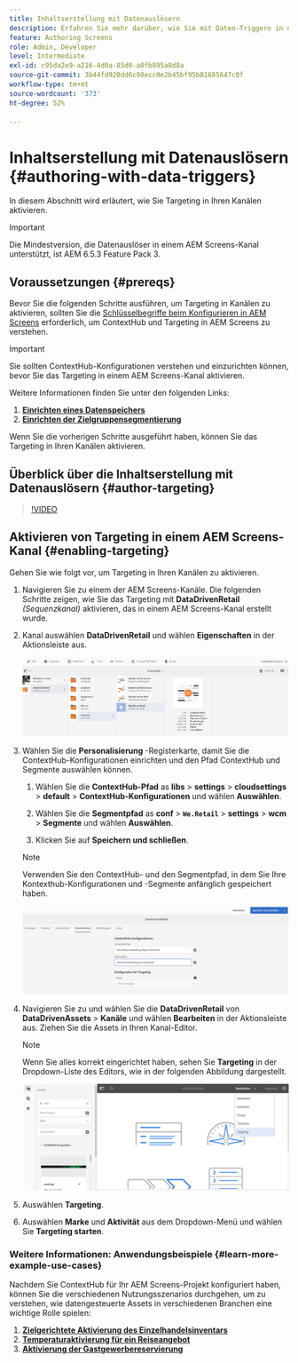 ```yaml
---
title: Inhaltserstellung mit Datenauslösern
description: Erfahren Sie mehr darüber, wie Sie mit Daten-Triggern in einem AEM Screens-Kanal erstellen können.
feature: Authoring Screens
role: Admin, Developer
level: Intermediate
exl-id: c95da2e9-a216-4d0a-85d0-a0fb895a8d8a
source-git-commit: 3b44fd920dd6c98ecc0e2b45bf95b81685647c0f
workflow-type: tm+mt
source-wordcount: '373'
ht-degree: 52%

---
```


# Inhaltserstellung mit Datenauslösern {#authoring-with-data-triggers}

In diesem Abschnitt wird erläutert, wie Sie Targeting in Ihren Kanälen aktivieren.

>[!IMPORTANT]
>
>Die Mindestversion, die Datenauslöser in einem AEM Screens-Kanal unterstützt, ist AEM 6.5.3 Feature Pack 3.

## Voraussetzungen {#prereqs}

Bevor Sie die folgenden Schritte ausführen, um Targeting in Kanälen zu aktivieren, sollten Sie die [Schlüsselbegriffe beim Konfigurieren in AEM Screens](configuring-context-hub.md) erforderlich, um ContextHub und Targeting in AEM Screens zu verstehen.

>[!IMPORTANT]
>
>Sie sollten ContextHub-Konfigurationen verstehen und einzurichten können, bevor Sie das Targeting in einem AEM Screens-Kanal aktivieren.

Weitere Informationen finden Sie unter den folgenden Links:

1. **[Einrichten eines Datenspeichers](configuring-context-hub.md)**
1. **[Einrichten der Zielgruppensegmentierung](configuring-context-hub.md)**

Wenn Sie die vorherigen Schritte ausgeführt haben, können Sie das Targeting in Ihren Kanälen aktivieren.

## Überblick über die Inhaltserstellung mit Datenauslösern {#author-targeting}

>[!VIDEO](https://video.tv.adobe.com/v/31921)

## Aktivieren von Targeting in einem AEM Screens-Kanal {#enabling-targeting}

Gehen Sie wie folgt vor, um Targeting in Ihren Kanälen zu aktivieren.

1. Navigieren Sie zu einem der AEM Screens-Kanäle. Die folgenden Schritte zeigen, wie Sie das Targeting mit **DataDrivenRetail** *(Sequenzkanal)* aktivieren, das in einem AEM Screens-Kanal erstellt wurde.

1. Kanal auswählen **DataDrivenRetail** und wählen **Eigenschaften** in der Aktionsleiste aus.

   ![screen_shot_2019-05-01at43332pm](assets/screen_shot_2019-05-01at43332pm.png)

1. Wählen Sie die **Personalisierung** -Registerkarte, damit Sie die ContextHub-Konfigurationen einrichten und den Pfad ContextHub und Segmente auswählen können.

   1. Wählen Sie die **ContextHub-Pfad** as **libs** > **settings** > **cloudsettings** > **default** > **ContextHub-Konfigurationen** und wählen **Auswählen**.

   1. Wählen Sie die **Segmentpfad** as **conf** > **`We.Retail`** > **settings** > **wcm** > **Segmente** und wählen **Auswählen**.

   1. Klicken Sie auf **Speichern und schließen**.

   >[!NOTE]
   >
   >Verwenden Sie den ContextHub- und den Segmentpfad, in dem Sie Ihre Kontexthub-Konfigurationen und -Segmente anfänglich gespeichert haben.

   ![screen_shot_2019-05-01at44030pm](assets/screen_shot_2019-05-01at44030pm.png)

1. Navigieren Sie zu und wählen Sie die **DataDrivenRetail** von **DataDrivenAssets** > **Kanäle** und wählen **Bearbeiten** in der Aktionsleiste aus. Ziehen Sie die Assets in Ihren Kanal-Editor.

   >[!NOTE]
   >
   >Wenn Sie alles korrekt eingerichtet haben, sehen Sie **Targeting** in der Dropdown-Liste des Editors, wie in der folgenden Abbildung dargestellt.

   ![screen_shot_2019-05-01at44231pm](assets/screen_shot_2019-05-01at44231pm.png)

1. Auswählen **Targeting**.

1. Auswählen **Marke** und **Aktivität** aus dem Dropdown-Menü und wählen Sie **Targeting starten**.

### Weitere Informationen: Anwendungsbeispiele {#learn-more-example-use-cases}

Nachdem Sie ContextHub für Ihr AEM Screens-Projekt konfiguriert haben, können Sie die verschiedenen Nutzungsszenarios durchgehen, um zu verstehen, wie datengesteuerte Assets in verschiedenen Branchen eine wichtige Rolle spielen:

1. **[Zielgerichtete Aktivierung des Einzelhandelsinventars](retail-inventory-activation.md)**
1. **[Temperaturaktivierung für ein Reiseangebot](local-temperature-activation.md)**
1. **[Aktivierung der Gastgewerbereservierung](hospitality-reservation-activation.md)**
